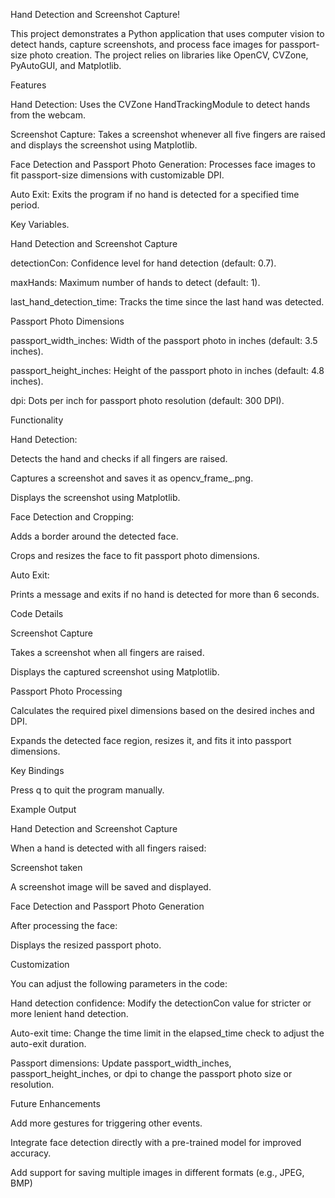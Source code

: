 Hand Detection and Screenshot Capture!

This project demonstrates a Python application that uses computer vision to detect hands, capture screenshots, and process face images for passport-size photo creation. The project relies on libraries like OpenCV, CVZone, PyAutoGUI, and Matplotlib.

Features

Hand Detection: Uses the CVZone HandTrackingModule to detect hands from the webcam.

Screenshot Capture: Takes a screenshot whenever all five fingers are raised and displays the screenshot using Matplotlib.

Face Detection and Passport Photo Generation: Processes face images to fit passport-size dimensions with customizable DPI.

Auto Exit: Exits the program if no hand is detected for a specified time period.

Key Variables.

Hand Detection and Screenshot Capture

detectionCon: Confidence level for hand detection (default: 0.7).

maxHands: Maximum number of hands to detect (default: 1).

last_hand_detection_time: Tracks the time since the last hand was detected.

Passport Photo Dimensions

passport_width_inches: Width of the passport photo in inches (default: 3.5 inches).

passport_height_inches: Height of the passport photo in inches (default: 4.8 inches).

dpi: Dots per inch for passport photo resolution (default: 300 DPI).

Functionality

Hand Detection:

Detects the hand and checks if all fingers are raised.

Captures a screenshot and saves it as opencv_frame_<number>.png.

Displays the screenshot using Matplotlib.

Face Detection and Cropping:

Adds a border around the detected face.

Crops and resizes the face to fit passport photo dimensions.

Auto Exit:

Prints a message and exits if no hand is detected for more than 6 seconds.

Code Details

Screenshot Capture

Takes a screenshot when all fingers are raised.

Displays the captured screenshot using Matplotlib.

Passport Photo Processing

Calculates the required pixel dimensions based on the desired inches and DPI.

Expands the detected face region, resizes it, and fits it into passport dimensions.

Key Bindings

Press q to quit the program manually.

Example Output

Hand Detection and Screenshot Capture

When a hand is detected with all fingers raised:

Screenshot taken

A screenshot image will be saved and displayed.

Face Detection and Passport Photo Generation

After processing the face:

Displays the resized passport photo.

Customization

You can adjust the following parameters in the code:

Hand detection confidence: Modify the detectionCon value for stricter or more lenient hand detection.

Auto-exit time: Change the time limit in the elapsed_time check to adjust the auto-exit duration.

Passport dimensions: Update passport_width_inches, passport_height_inches, or dpi to change the passport photo size or resolution.

Future Enhancements

Add more gestures for triggering other events.

Integrate face detection directly with a pre-trained model for improved accuracy.

Add support for saving multiple images in different formats (e.g., JPEG, BMP)
